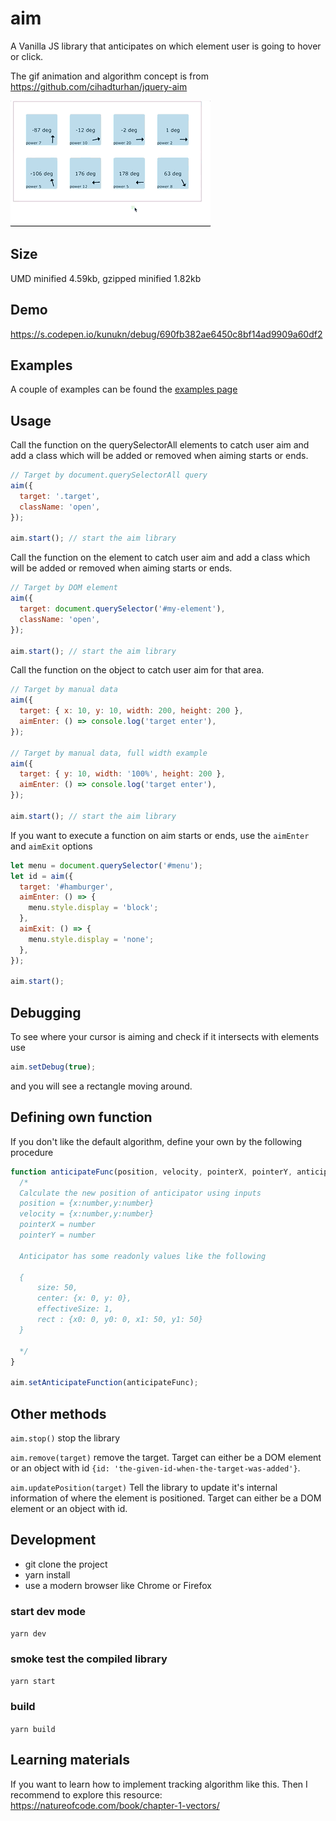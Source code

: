 # aim

A Vanilla JS library that anticipates on which element user is going to hover or click.

The gif animation and algorithm concept is from https://github.com/cihadturhan/jquery-aim

![test](img/demo.gif 'lorem')


## Size

UMD minified 4.59kb, gzipped minified 1.82kb

## Demo

https://s.codepen.io/kunukn/debug/690fb382ae6450c8bf14ad9909a60df2

## Examples

A couple of examples can be found the [examples page](http://kunukn.github.io/aim/examples/index.html)

## Usage

Call the function on the querySelectorAll elements to catch user aim and add a class which will be added or removed when aiming starts or ends.

```javascript
// Target by document.querySelectorAll query
aim({
  target: '.target',
  className: 'open',
});

aim.start(); // start the aim library
```

Call the function on the element to catch user aim and add a class which will be added or removed when aiming starts or ends.

```javascript
// Target by DOM element
aim({
  target: document.querySelector('#my-element'),
  className: 'open',
});

aim.start(); // start the aim library
```

Call the function on the object to catch user aim for that area.

```js
// Target by manual data
aim({
  target: { x: 10, y: 10, width: 200, height: 200 },
  aimEnter: () => console.log('target enter'),
});

// Target by manual data, full width example
aim({
  target: { y: 10, width: '100%', height: 200 },
  aimEnter: () => console.log('target enter'),
});

aim.start(); // start the aim library
```

If you want to execute a function on aim starts or ends, use the `aimEnter` and `aimExit` options

```javascript
let menu = document.querySelector('#menu');
let id = aim({
  target: '#hamburger',
  aimEnter: () => {
    menu.style.display = 'block';
  },
  aimExit: () => {
    menu.style.display = 'none';
  },
});

aim.start();
```

## Debugging

To see where your cursor is aiming and check if it intersects with elements use

```javascript
aim.setDebug(true);
```

and you will see a rectangle moving around.

## Defining own function

If you don't like the default algorithm, define your own by the following procedure

```javascript
function anticipateFunc(position, velocity, pointerX, pointerY, anticipator) {
  /*
  Calculate the new position of anticipator using inputs
  position = {x:number,y:number}
  velocity = {x:number,y:number}
  pointerX = number
  pointerY = number

  Anticipator has some readonly values like the following

  {
      size: 50,
      center: {x: 0, y: 0},
      effectiveSize: 1,
      rect : {x0: 0, y0: 0, x1: 50, y1: 50}
  }

  */
}

aim.setAnticipateFunction(anticipateFunc);
```

## Other methods

`aim.stop()` stop the library

`aim.remove(target)` remove the target. Target can either be a DOM element or an object with id `{id: 'the-given-id-when-the-target-was-added'}`.

`aim.updatePosition(target)` Tell the library to update it's internal information of where the element is positioned. Target can either be a DOM element or an object with id.

## Development

- git clone the project
- yarn install
- use a modern browser like Chrome or Firefox

### start dev mode

`yarn dev`

### smoke test the compiled library

`yarn start`

### build

`yarn build`

## Learning materials

If you want to learn how to implement tracking algorithm like this. Then I recommend to explore this resource:
https://natureofcode.com/book/chapter-1-vectors/
